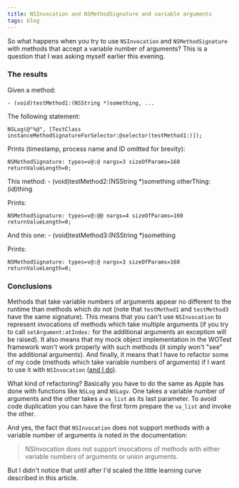 ```yaml
---
title: NSInvocation and NSMethodSignature and variable arguments
tags: blog
---
```


So what happens when you try to use `NSInvocation` and `NSMethodSignature` with methods that accept a variable number of arguments? This is a question that I was asking myself earlier this evening.

### The results

Given a method:

    - (void)testMethod1:(NSString *)something, ...

The following statement:

    NSLog(@"%@", [TestClass instanceMethodSignatureForSelector:@selector(testMethod1:)]);

Prints (timestamp, process name and ID omitted for brevity):

    NSMethodSignature: types=v@:@ nargs=3 sizeOfParams=160 returnValueLength=0;

This method: - (void)testMethod2:(NSString \*)something otherThing:(id)thing

Prints:

    NSMethodSignature: types=v@:@@ nargs=4 sizeOfParams=160 returnValueLength=0;

And this one: - (void)testMethod3:(NSString \*)something

Prints:

    NSMethodSignature: types=v@:@ nargs=3 sizeOfParams=160 returnValueLength=0;

### Conclusions

Methods that take variable numbers of arguments appear no different to the runtime than methods which do not (note that `testMethod1` and `testMethod3` have the same signature). This means that you can't use `NSInvocation` to represent invocations of methods which take multiple arguments (if you try to call `setArgument:atIndex:` for the additional arguments an exception will be raised). It also means that my mock object implementation in the WOTest framework won't work properly with such methods (it simply won't "see" the additional arguments). And finally, it means that I have to refactor some of my code (methods which take variable numbers of arguments) if I want to use it with `NSInvocation` ([and I do](http://www.wincent.com/a/about/wincent/weblog/archives/2006/03/threading_nicet.php)).

What kind of refactoring? Basically you have to do the same as Apple has done with functions like `NSLog` and `NSLogv`. One takes a variable number of arguments and the other takes a `va_list` as its last parameter. To avoid code duplication you can have the first form prepare the `va_list` and invoke the other.

And yes, the fact that `NSInvocation` does not support methods with a variable number of arguments _is_ noted in the documentation:

> NSInvocation does not support invocations of methods with either variable numbers of arguments or union arguments.

But I didn't notice that until after I'd scaled the little learning curve described in this article.
